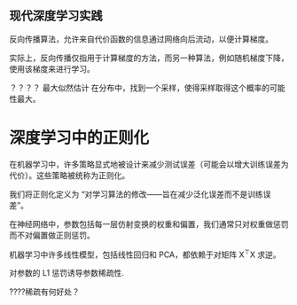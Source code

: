现代深度学习实践
---
反向传播算法，允许来自代价函数的信息通过网络向后流动，以便计算梯度。

实际上，反向传播仅指用于计算梯度的方法，而另一种算法，例如随机梯度下降，使用该梯度来进行学习。



？？？？ 最大似然估计
在分布中，找到一个采样，使得采样取得这个概率的可能性最大。

# 深度学习中的正则化

在机器学习中，许多策略显式地被设计来减少测试误差（可能会以增大训练误差为代价）。这些策略被统称为正则化。

我们将正则化定义为 “对学习算法的修改——旨在减少泛化误差而不是训练误差”。

在神经网络中，参数包括每一层仿射变换的权重和偏置，我们通常只对权重做惩罚而不对偏置做正则惩罚。


机器学习中许多线性模型，包括线性回归和 PCA，都依赖于对矩阵 X<sup>⊤</sup>X 求逆。

对参数的 L1 惩罚诱导参数稀疏性.

????稀疏有何好处？

